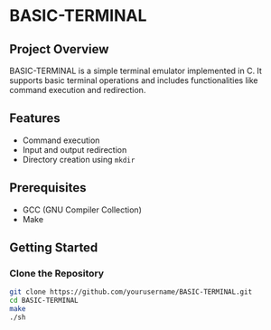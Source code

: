 # BASIC-TERMINAL

## Project Overview

BASIC-TERMINAL is a simple terminal emulator implemented in C. It supports basic terminal operations and includes functionalities like command execution and redirection.

## Features

- Command execution
- Input and output redirection
- Directory creation using `mkdir`

## Prerequisites

- GCC (GNU Compiler Collection)
- Make

## Getting Started

### Clone the Repository

```sh
git clone https://github.com/yourusername/BASIC-TERMINAL.git
cd BASIC-TERMINAL
make
./sh
